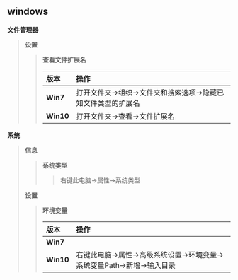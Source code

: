## windows

**文件管理器**

> **设置**
>> **查看文件扩展名**
>>
>> | 版本        | 操作                             |
>> |:----------|:-------------------------------|
>> | **Win7**  | 打开文件夹→组织→文件夹和搜索选项→隐藏已知文件类型的扩展名 |
>> | **Win10** | 打开文件夹→查看→文件扩展名                 |

**系统**
> **信息**
>> **系统类型**
>>> 右键此电脑→属性→系统类型
>
> **设置**
> > **环境变量**
>>
>> | 版本        | 操作                                    |
>> |:----------|:--------------------------------------|
>> | **Win7**  |                                       |
>> | **Win10** | 右键此电脑→属性→高级系统设置→环境变量→系统变量Path→新增→输入目录 |
